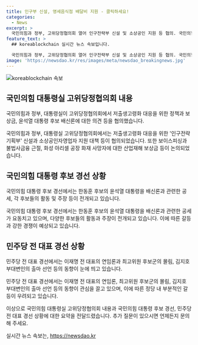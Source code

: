 ```yaml
---
title: 인구부 신설, 영세음식점 배달비 지원 - 클릭하세요!
categories:
  - News
excerpt: >
  국민의힘과 정부, 고위당정협의회 열어 인구전략부 신설 및 소상공인 지원 등 협의. 국민의힘 내부 배신론 논란, 한동훈 후보의 대세론에 대한 공세 등 여야 전당대회 레이스 집중.
feature_text: >
  ## koreablockchain 실시간 뉴스 속보입니다.

  국민의힘과 정부, 고위당정협의회 열어 인구전략부 신설 및 소상공인 지원 등 협의. 국민의힘 내부 배신론 논란, 한동훈 후보의 대세론에 대한 공세 등 여야 전당대회 레이스 집중.
image: 'https://newsdao.kr/res/images/meta/newsdao_breakingnews.jpg'
---
```


<p><img src="https://newsdao.kr/res/images/meta/newsdao_breakingnews.jpg" alt="koreablockchain 속보" /></p>

<h2 data-ke-size="size26">국민의힘 대통령실 고위당정협의회 내용</h2>

<p>국민의힘과 정부, 대통령실이 고위당정협의회에서 저출생고령화 대응을 위한 정책과 보상금, 윤석열 대통령 후보 배신론에 대한 의견 등을 협의했습니다.</p>

<p data-ke-size="size16">국민의힘과 정부, 대통령실 고위당정협의회에서는 저출생고령화 대응을 위한 '인구전략기획부' 신설과 소상공인자영업자 지원 대책 등이 협의되었습니다. 또한 보이스피싱과 불법사금융 근절, 화성 아리셀 공장 화재 사망자에 대한 산업재해 보상금 등이 논의되었습니다.</p>

<h2 data-ke-size="size26">국민의힘 대통령 후보 경선 상황</h2>

<p>국민의힘 대통령 후보 경선에서는 한동훈 후보의 윤석열 대통령을 배신론과 관련한 공세, 각 후보들의 활동 및 주장 등이 전개되고 있습니다.</p>

<p data-ke-size="size16">국민의힘 대통령 후보 경선에서는 한동훈 후보의 윤석열 대통령을 배신론과 관련한 공세가 요동치고 있으며, 다양한 후보들의 활동과 주장이 전개되고 있습니다. 이에 따른 갈등과 강한 경쟁이 예상되고 있습니다.</p>

<h2 data-ke-size="size26">민주당 전 대표 경선 상황</h2>

<p>민주당 전 대표 경선에서는 이재명 전 대표의 연임론과 최고위원 후보군의 몰림, 김지호 부대변인의 출마 선언 등의 동향이 눈에 띄고 있습니다.</p>

<p data-ke-size="size16">민주당 전 대표 경선에서는 이재명 전 대표의 연임론, 최고위원 후보군의 몰림, 김지호 부대변인의 출마 선언 등의 동향이 관심을 끌고 있으며, 이에 따른 정당 내 부분적인 갈등이 우려되고 있습니다.</p>

<p>이상으로 국민의힘 대통령실 고위당정협의회 내용과 국민의힘 대통령 후보 경선, 민주당 전 대표 경선 상황에 대한 요약을 전달드렸습니다. 추가 질문이 있으시면 언제든지 문의해 주세요.</p>
실시간 뉴스 속보는, <a href="https://newsdao.kr" rel="dofollow">https://newsdao.kr</a>


